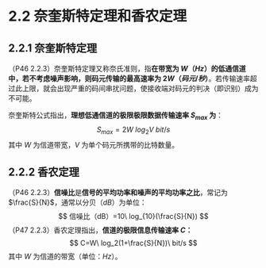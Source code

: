 # 2.2 奈奎斯特定理和香农定理

## 2.2.1 奈奎斯特定理

（P46 2.2.3）奈奎斯特定理又称奈氏准则，指**在带宽为 $W（Hz）$的低通信道中，若不考虑噪声影响，则码元传输的最高速率为 $2W（码元/秒）$**。若传输速率超过此上限，就会出现严重的码间串扰问题，使接收端对码元的判决（即识别）成为不可能。

奈奎斯特公式指出，**理想低通信道的极限极限数据传输速率 $S_{max}$ 为**：
$$
S_{max}=2W\ log_2V\ bit/s
$$
其中 $W$ 为信道带宽，$V$ 为单个码元所携带的比特数量。

## 2.2.2 香农定理

（P46 2.2.3）**信噪比**是**信号的平均功率和噪声的平均功率之比**，常记为 $\frac{S}{N}$，通常以分贝（$dB$）为单位：
$$
信噪比（dB）=10\ log_{10}(\frac{S}{N})
$$
（P47 2.2.3）香农定理指出，**信道的极限信息传输速率 $C$：**
$$
C=W\ log_2(1+\frac{S}{N})\ bit/s
$$
其中 $W$ 为信道的带宽（单位：$Hz$）。